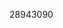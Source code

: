 [//]: # (Created by ./bin/manage_files.pl from ./species/Diploscapter_pachys/PRJNA280107/Diploscapter_pachys_PRJNA280107.publication.html on Thu Jun 11 13:43:55 2020)
28943090

